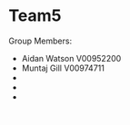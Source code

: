 # Team5

Group Members:
- Aidan Watson V00952200
- Muntaj Gill V00974711
- 
- 
- 

![Alt](/UseCaseDiagramUML.drawio.png)
